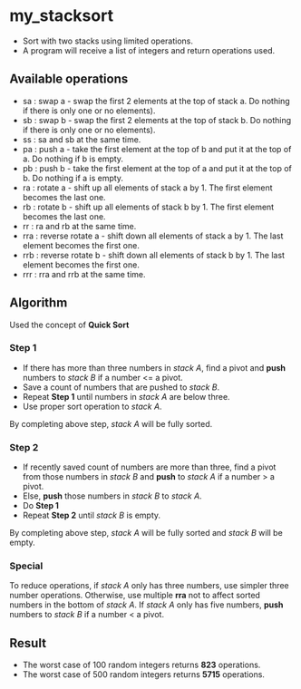 # my_stacksort
* Sort with two stacks using limited operations.
* A program will receive a list of integers and return operations used.

## Available operations
* sa : swap a - swap the first 2 elements at the top of stack a. Do nothing if there is only one or no elements).
* sb : swap b - swap the first 2 elements at the top of stack b. Do nothing if there is only one or no elements).
* ss : sa and sb at the same time.
* pa : push a - take the first element at the top of b and put it at the top of a. Do nothing if b is empty.
* pb : push b - take the first element at the top of a and put it at the top of b. Do nothing if a is empty.
* ra : rotate a - shift up all elements of stack a by 1. The first element becomes the last one.
* rb : rotate b - shift up all elements of stack b by 1. The first element becomes the last one.
* rr : ra and rb at the same time.
* rra : reverse rotate a - shift down all elements of stack a by 1. The last element becomes the first one.
* rrb : reverse rotate b - shift down all elements of stack b by 1. The last element becomes the first one.
* rrr : rra and rrb at the same time.

## Algorithm
Used the concept of **Quick Sort**

### Step 1
* If there has more than three numbers in *stack A*, find a pivot and **push** numbers to *stack B* if a number <= a pivot.
* Save a count of numbers that are pushed to *stack B*.
* Repeat **Step 1** until numbers in *stack A* are below three.
* Use proper sort operation to *stack A*.

By completing above step, *stack A* will be fully sorted.

### Step 2
* If recently saved count of numbers are more than three, find a pivot from those numbers in *stack B* and **push** to *stack A* if a number > a pivot.
* Else, **push** those numbers in *stack B* to *stack A*.
* Do **Step 1**
* Repeat **Step 2** until *stack B* is empty.

By completing above step, *stack A* will be fully sorted and *stack B* will be empty.

### Special
To reduce operations, if *stack A* only has three numbers, use simpler three number operations. Otherwise, use multiple **rra** not to affect sorted numbers in the bottom of *stack A*.
If *stack A* only has five numbers, **push** numbers to *stack B* if a number < a pivot.

## Result
* The worst case of 100 random integers returns **823** operations.
* The worst case of 500 random integers returns **5715** operations.
